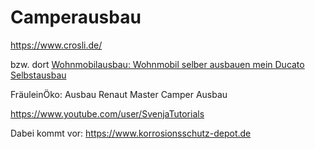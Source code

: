 # Camperausbau

https://www.crosli.de/

bzw. dort [Wohnmobilausbau: Wohnmobil selber ausbauen mein Ducato Selbstausbau](https://www.crosli.de/wohnmobilausbau-wohnmobil-selber-ausbauen/)

FräuleinÖko: Ausbau Renaut Master Camper Ausbau

https://www.youtube.com/user/SvenjaTutorials

Dabei kommt vor: https://www.korrosionsschutz-depot.de
